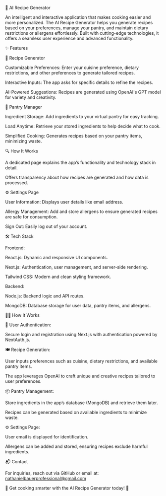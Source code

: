 🍳 AI Recipe Generator

An intelligent and interactive application that makes cooking easier and more personalized. The AI Recipe Generator helps you generate recipes based on your preferences, manage your pantry, and maintain dietary restrictions or allergens effortlessly. Built with cutting-edge technologies, it offers a seamless user experience and advanced functionality.

✨ Features

📝 Recipe Generator

Customizable Preferences: Enter your cuisine preference, dietary restrictions, and other preferences to generate tailored recipes.

Interactive Inputs: The app asks for specific details to refine the recipes.

AI-Powered Suggestions: Recipes are generated using OpenAI's GPT model for variety and creativity.

🛒 Pantry Manager

Ingredient Storage: Add ingredients to your virtual pantry for easy tracking.

Load Anytime: Retrieve your stored ingredients to help decide what to cook.

Simplified Cooking: Generates recipes based on your pantry items, minimizing waste.

🔍 How It Works

A dedicated page explains the app’s functionality and technology stack in detail.

Offers transparency about how recipes are generated and how data is processed.

⚙️ Settings Page

User Information: Displays user details like email address.

Allergy Management: Add and store allergens to ensure generated recipes are safe for consumption.

Sign Out: Easily log out of your account.

🛠️ Tech Stack

Frontend:

React.js: Dynamic and responsive UI components.

Next.js: Authentication, user management, and server-side rendering.

Tailwind CSS: Modern and clean styling framework.

Backend:

Node.js: Backend logic and API routes.

MongoDB: Database storage for user data, pantry items, and allergens.

🧑‍🍳 How It Works

🔑 User Authentication:

Secure login and registration using Next.js with authentication powered by NextAuth.js.

🍽️ Recipe Generation:

User inputs preferences such as cuisine, dietary restrictions, and available pantry items.

The app leverages OpenAI to craft unique and creative recipes tailored to user preferences.

📦 Pantry Management:

Store ingredients in the app’s database (MongoDB) and retrieve them later.

Recipes can be generated based on available ingredients to minimize waste.

⚙️ Settings Page:

User email is displayed for identification.

Allergens can be added and stored, ensuring recipes exclude harmful ingredients.

📬 Contact

For inquiries, reach out via GitHub or email at: nathanielbauerprofessional@gmail.com

🎉 Get cooking smarter with the AI Recipe Generator today! 🍴
